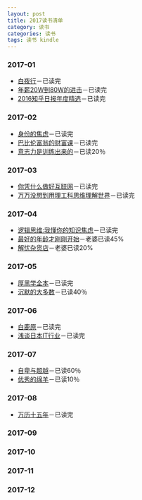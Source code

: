 ```yaml
---
layout: post
title: 2017读书清单
category: 读书
categories: 读书
tags: 读书 kindle
---
```


### 2017-01
* [白夜行]()－已读完
* [年薪20W到80W的进击]()－已读完
* [2016知乎日报年度精选]()－已读完

### 2017-02
* [身份的焦虑]()－已读完
* [巴比伦富翁的财富课]()－已读完
* [意志力是训练出来的]()－已读20％

### 2017-03
* [你凭什么做好互联网]()－已读完
* [万万没想到用理工科思维理解世界]()－已读完

### 2017-04
* [逻辑思维:我懂你的知识焦虑]()－已读完
* [最好的年龄才刚刚开始]()－老婆已读45%
* [解忧杂货店]()－老婆已读20%

### 2017-05
* [厚黑学全本]()－已读完
* [沉默的大多数]()－已读40％

### 2017-06
* [白鹿原]()－已读完
* [浅谈日本IT行业]()－已读完

### 2017-07
* [自卑与超越]()－已读60％
* [优秀的绵羊]()－已读10％

### 2017-08
* [万历十五年]()－已读完

### 2017-09

### 2017-10

### 2017-11

### 2017-12
